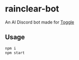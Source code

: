 # rainclear-bot
An AI Discord bot made for [Toggle](https://github.com/imtoggle)

## Usage
```bash
npm i
npm start
```

